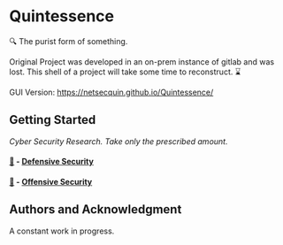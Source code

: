 # Quintessence

🔍 The purist form of something.

Original Project was developed in an on-prem instance of gitlab and was lost. This shell of a project will take some time to reconstruct. ⌛ 

GUI Version: https://netsecquin.github.io/Quintessence/

## Getting Started

*Cyber Security Research. Take only the prescribed amount.* 

#### [🔵](https://github.com/NetSecQuin/Quintessence/blob/main/Blue%20Pages/BlueLanding.md) - [Defensive Security](https://github.com/NetSecQuin/Quintessence/blob/main/Blue%20Pages/BlueLanding.md)


#### [💊](https://github.com/NetSecQuin/Quintessence/blob/main/Red%20Pages/RedLanding.md) - [Offensive Security](https://github.com/NetSecQuin/Quintessence/blob/main/Red%20Pages/RedLanding.md)



## Authors and Acknowledgment

A constant work in progress. 
